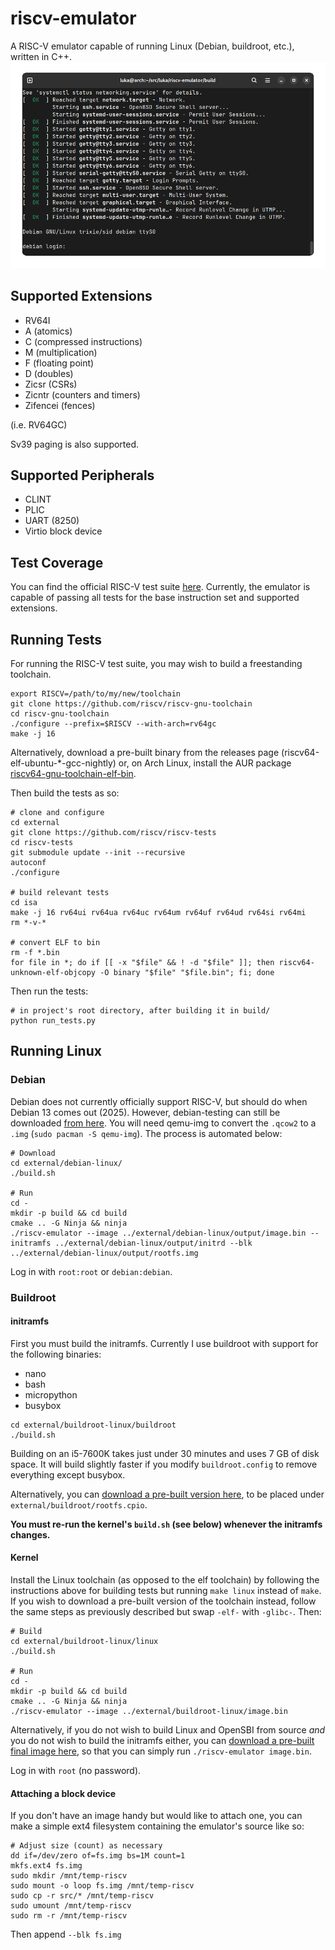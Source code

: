 # riscv-emulator
A RISC-V emulator capable of running Linux (Debian, buildroot, etc.), written in C++.
![The emulator running Debian trixie](screenshots/debian.png)

## Supported Extensions
* RV64I
* A (atomics)
* C (compressed instructions)
* M (multiplication)
* F (floating point)
* D (doubles)
* Zicsr (CSRs)
* Zicntr (counters and timers)
* Zifencei (fences)

(i.e. RV64GC)

Sv39 paging is also supported.

## Supported Peripherals
* CLINT
* PLIC
* UART (8250)
* Virtio block device

## Test Coverage
You can find the official RISC-V test suite [here](https://github.com/riscv-software-src/riscv-tests).
Currently, the emulator is capable of passing all tests for the base instruction set and supported extensions.

## Running Tests
For running the RISC-V test suite, you may wish to build a freestanding toolchain.
```
export RISCV=/path/to/my/new/toolchain
git clone https://github.com/riscv/riscv-gnu-toolchain
cd riscv-gnu-toolchain
./configure --prefix=$RISCV --with-arch=rv64gc
make -j 16
```
Alternatively, download a pre-built binary from the releases page (riscv64-elf-ubuntu-*-gcc-nightly) or, on Arch Linux, install the AUR package [riscv64-gnu-toolchain-elf-bin](https://aur.archlinux.org/packages/riscv64-gnu-toolchain-elf-bin).

Then build the tests as so:
```
# clone and configure
cd external
git clone https://github.com/riscv/riscv-tests
cd riscv-tests
git submodule update --init --recursive
autoconf
./configure

# build relevant tests
cd isa
make -j 16 rv64ui rv64ua rv64uc rv64um rv64uf rv64ud rv64si rv64mi
rm *-v-*

# convert ELF to bin
rm -f *.bin
for file in *; do if [[ -x "$file" && ! -d "$file" ]]; then riscv64-unknown-elf-objcopy -O binary "$file" "$file.bin"; fi; done
```

Then run the tests:
```
# in project's root directory, after building it in build/
python run_tests.py
```

## Running Linux

### Debian
Debian does not currently officially support RISC-V, but should do when Debian 13 comes out (2025).
However, debian-testing can still be downloaded [from here](https://people.debian.org/~gio/dqib/).
You will need qemu-img to convert the `.qcow2` to a `.img` (`sudo pacman -S qemu-img`).
The process is automated below:
```
# Download
cd external/debian-linux/
./build.sh

# Run
cd -
mkdir -p build && cd build
cmake .. -G Ninja && ninja
./riscv-emulator --image ../external/debian-linux/output/image.bin --initramfs ../external/debian-linux/output/initrd --blk ../external/debian-linux/output/rootfs.img
```

Log in with `root:root` or `debian:debian`.

### Buildroot

#### initramfs
First you must build the initramfs. Currently I use buildroot with support for the following binaries:
- nano
- bash
- micropython
- busybox

```
cd external/buildroot-linux/buildroot
./build.sh
```

Building on an i5-7600K takes just under 30 minutes and uses 7 GB of disk space. It will build slightly faster if you modify `buildroot.config` to remove everything except busybox.

Alternatively, you can [download a pre-built version here](https://github.com/lukawarren/riscv-emulator/releases), to be placed under `external/buildroot/rootfs.cpio`.

**You must re-run the kernel's `build.sh` (see below) whenever the initramfs changes.**

#### Kernel
Install the Linux toolchain (as opposed to the elf toolchain) by following the instructions above for building tests but running `make linux` instead of `make`. If you wish to download a pre-built version of the toolchain instead, follow the same steps as previously described but swap `-elf-` with `-glibc-`. Then:
```
# Build
cd external/buildroot-linux/linux
./build.sh

# Run
cd -
mkdir -p build && cd build
cmake .. -G Ninja && ninja
./riscv-emulator --image ../external/buildroot-linux/image.bin
```

Alternatively, if you do not wish to build Linux and OpenSBI from source *and* you do not wish to build the initramfs either, you can [download a pre-built final image here](https://github.com/lukawarren/riscv-emulator/releases), so that you can simply run `./riscv-emulator image.bin`.

Log in with `root` (no password).

#### Attaching a block device
If you don't have an image handy but would like to attach one, you can make a simple ext4 filesystem containing the emulator's source like so:
```
# Adjust size (count) as necessary
dd if=/dev/zero of=fs.img bs=1M count=1
mkfs.ext4 fs.img
sudo mkdir /mnt/temp-riscv
sudo mount -o loop fs.img /mnt/temp-riscv
sudo cp -r src/* /mnt/temp-riscv
sudo umount /mnt/temp-riscv
sudo rm -r /mnt/temp-riscv
```
Then append `--blk fs.img`
